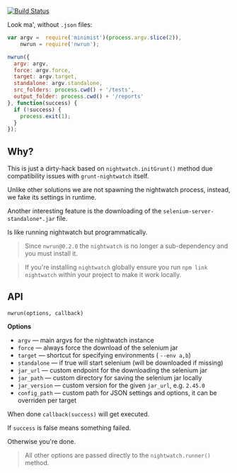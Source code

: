 [![Build Status](https://travis-ci.org/gextech/nwrun.svg?branch=master)](https://travis-ci.org/gextech/nwrun)

Look ma', without `.json` files:

```javascript
var argv =  require('minimist')(process.argv.slice(2)),
    nwrun = require('nwrun');

nwrun({
  argv: argv,
  force: argv.force,
  target: argv.target,
  standalone: argv.standalone,
  src_folders: process.cwd() + '/tests',
  output_folder: process.cwd() + '/reports'
}, function(success) {
  if (!success) {
    process.exit(1);
  }
});
```

## Why?

This is just a dirty-hack based on `nightwatch.initGrunt()` method due compatibility issues with `grunt-nightwatch` itself.

Unlike other solutions we are not spawning the nightwatch process, instead, we fake its settings in runtime.

Another interesting feature is the downloading of the `selenium-server-standalone*.jar` file.

Is like running nightwatch but programmatically.

> Since `nwrun@0.2.0` the `nightwatch` is no longer a sub-dependency and you must install it.

> If you're installing `nightwatch` globally ensure you run `npm link nightwatch` within your project to make it work locally.

## API

`nwrun(options, callback)`

**Options**

- `argv` &mdash; main argvs for the nightwatch instance
- `force` &mdash; always force the download of the selenium jar
- `target` &mdash; shortcut for specifying environments ( `--env a,b`)
- `standalone` &mdash; if true will start selenium (will be downloaded if missing)
- `jar_url` &mdash; custom endpoint for the downloading the selenium jar
- `jar_path` &mdash; custom directory for saving the selenium jar locally
- `jar_version` &mdash; custom version for the given `jar_url`, e.g. `2.45.0`
- `config_path` &mdash; custom path for JSON settings and options, it can be overriden per target

When done `callback(success)` will get executed.

If `success` is false means something failed.

Otherwise you're done.

> All other options are passed directly to the `nightwatch.runner()` method.
